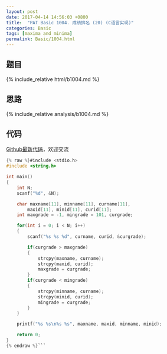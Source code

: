 ```yaml
---
layout: post
date: 2017-04-14 14:56:03 +0800
title:  "PAT Basic 1004. 成绩排名 (20) (C语言实现)"
categories: Basic
tags: [maxima and minima]
permalink: Basic/1004.html
---
```


## 题目

{% include_relative html/b1004.md %}

## 思路

{% include_relative analysis/b1004.md %}

## 代码

[Github最新代码](https://github.com/OliverLew/PAT/blob/master/PATBasic/1004.c)，欢迎交流

```c
{% raw %}#include <stdio.h>
#include <string.h>

int main()
{
    int N;
    scanf("%d", &N);

    char maxname[11], minname[11], curname[11],
        maxid[11], minid[11], curid[11];
    int maxgrade = -1, mingrade = 101, curgrade;

    for(int i = 0; i < N; i++)
    {
        scanf("%s %s %d", curname, curid, &curgrade);

        if(curgrade > maxgrade)
        {
            strcpy(maxname, curname);
            strcpy(maxid, curid);
            maxgrade = curgrade;
        }
        if(curgrade < mingrade)
        {
            strcpy(minname, curname);
            strcpy(minid, curid);
            mingrade = curgrade;
        }
    }

    printf("%s %s\n%s %s", maxname, maxid, minname, minid);

    return 0;
}
{% endraw %}```
